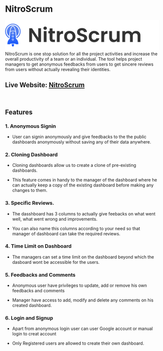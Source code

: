 # NitroScrum
<div align="center">
<img alt="nitro-scrum" src="/src/data/logo/logo.svg"  />
</div>
NitroScrum is one stop solution for all the project activities and increase the overall productivity of a team or an individual. The tool helps project managers to get anonymous feedbacks from users to get sincere reviews from users without actually revealing their identities.

<br>

## Live Website: [NitroScrum](https://retroplanner.netlify.app/)

<br>

## Features

### 1. Anonymous Signin

- User can signin anonymously and give feedbacks to the the public dashboards anonymously without saving any of their data anywhere.


### 2. Cloning Dashboard

- Cloning dashboards allow us to create a clone of pre-existing dashboards.

- This feature comes in handy to the manager of the dashboard where he can actually keep a copy of the existing dashboard before making any changes to them.


### 3. Specific Reviews.

- The dasshboard has 3 columns to actually give feebacks on what went well, what went wrong and improvements.

- You can also name this columns according to your need so that manager of dashboard can take the required reviews.

### 4. Time Limit on Dashboard

- The managers can set a time limit on the dashboard beyond which the dasboard wont be accessible for the users.


### 5. Feedbacks and Comments

- Anonymous user have privileges to update, add or remove his own feedbacks and comments

- Manager have access to add, modify and delete any comments on his created dashboard.
### 6. Login and Signup

- Apart from anonymous login user can user Google account or manual login to creat account

- Only Registered users are allowed to create their own dashboard.




